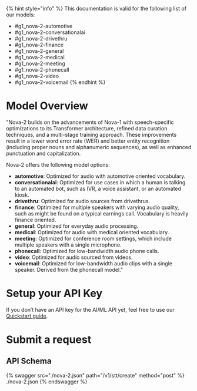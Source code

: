[#references:start]: <> ({ "template": "openapi" })
{% hint style="info" %}
This documentation is valid for the following list of our models:
* #g1_nova-2-automotive
* #g1_nova-2-conversationalai
* #g1_nova-2-drivethru
* #g1_nova-2-finance
* #g1_nova-2-general
* #g1_nova-2-medical
* #g1_nova-2-meeting
* #g1_nova-2-phonecall
* #g1_nova-2-video
* #g1_nova-2-voicemail
{% endhint %}

# Model Overview
&quot;Nova-2 builds on the advancements of Nova-1 with speech-specific optimizations to its Transformer architecture, refined data curation techniques, and a multi-stage training approach. These improvements result in a lower word error rate (WER) and better entity recognition (including proper nouns and alphanumeric sequences), as well as enhanced punctuation and capitalization.

Nova-2 offers the following model options:
- **automotive**: Optimized for audio with automotive oriented vocabulary.
- **conversationalai**: Optimized for use cases in which a human is talking to an automated bot, such as IVR, a voice assistant, or an automated kiosk.
- **drivethru**: Optimized for audio sources from drivethrus.
- **finance**: Optimized for multiple speakers with varying audio quality, such as might be found on a typical earnings call. Vocabulary is heavily finance oriented.
- **general**: Optimized for everyday audio processing.
- **medical**: Optimized for audio with medical oriented vocabulary.
- **meeting**: Optimized for conference room settings, which include multiple speakers with a single microphone.
- **phonecall**: Optimized for low-bandwidth audio phone calls.
- **video**: Optimized for audio sourced from videos.
- **voicemail**: Optimized for low-bandwidth audio clips with a single speaker. Derived from the phonecall model.&quot;

# Setup your API Key
If you don’t have an API key for the AI/ML API yet, feel free to use our [Quickstart guide](https://docs.aimlapi.com/quickstart/setting-up).

# Submit a request
## API Schema
{% swagger src="./nova-2.json" path="/v1/stt/create" method="post" %}
./nova-2.json
{% endswagger %}


[#references:end]: <> ({})